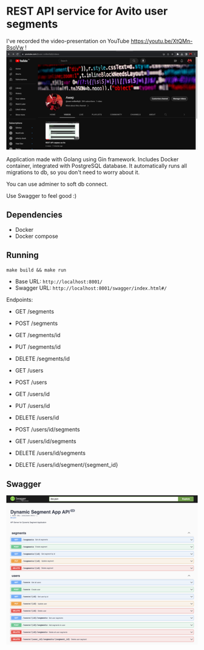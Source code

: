 # REST API service for Avito user segments
I've recorded the video-presentation on YouTube https://youtu.be/XtQMn-BsoVw !
![youtube_profile_screenshot](youtube_profile_screenshot.png)

Application made with Golang using Gin framework. Includes Docker container, integrated with PostgreSQL database.
It automatically runs all migrations to db, so you don't need to worry about it.

You can use adminer to soft db connect.

Use Swagger to feel good :)

## Dependencies

- Docker
- Docker compose

## Running

`make build && make run`

- Base URL: `http://localhost:8001/`
- Swagger URL: `http://localhost:8001/swagger/index.html#/`

Endpoints:
- GET /segments
- POST /segments
- GET /segments/id
- PUT /segments/id
- DELETE /segments/id


- GET /users
- POST /users
- GET /users/id
- PUT /users/id
- DELETE /users/id
- POST /users/id/segments
- GET /users/id/segments
- DELETE /users/id/segments
- DELETE /users/id/segment/{segment_id}

## Swagger

![swagger_routes_screenshot](swagger_routes_screenshot.png)